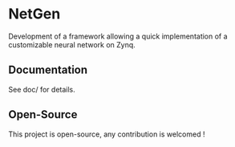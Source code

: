 # NetGen
Development of a framework allowing a quick implementation of a customizable neural network on Zynq.

## Documentation
See doc/ for details. 

## Open-Source
This project is open-source, any contribution is welcomed !

